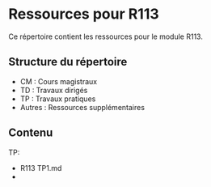 # Ressources pour R113

Ce répertoire contient les ressources pour le module R113.

## Structure du répertoire

- CM : Cours magistraux
- TD : Travaux dirigés
- TP : Travaux pratiques
- Autres : Ressources supplémentaires

## Contenu

  TP:
- R113 TP1.md
- 

